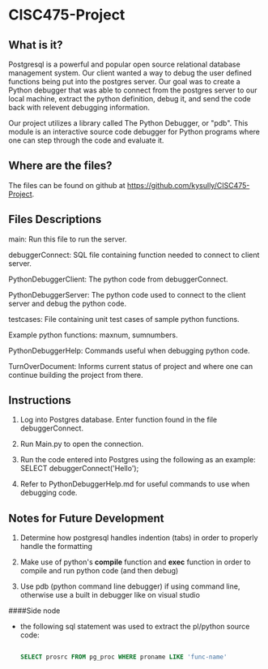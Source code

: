 # CISC475-Project

What is it?
-----------
Postgresql is a powerful and popular open source relational database management system. Our client wanted a way to debug the user defined functions being put into the postgres server. Our goal was to create a Python debugger that was able to connect from the postgres server to our local machine, extract the python definition, debug it, and send the code back with relevent debugging information.

Our project utilizes a library called The Python Debugger, or "pdb". This module is an interactive source code debugger for Python programs where one can step through the code and evaluate it.

Where are the files?
--------------------
The files can be found on github at https://github.com/kysully/CISC475-Project.

Files Descriptions
------------------
main: Run this file to run the server.

debuggerConnect: SQL file containing function needed to connect to client server.

PythonDebuggerClient: The python code from debuggerConnect.

PythonDebuggerServer: The python code used to connect to the client server and debug the python code.

testcases: File containing unit test cases of sample python functions.

Example python functions: maxnum, sumnumbers.

PythonDebuggerHelp: Commands useful when debugging python code.

TurnOverDocument: Informs current status of project and where one can continue building the project from there.

Instructions
------------
1) Log into Postgres database. Enter function found in the file debuggerConnect.

2) Run Main.py to open the connection.

3) Run the code entered into Postgres using the following as an example:
    SELECT debuggerConnect('Hello');

4) Refer to PythonDebuggerHelp.md for useful commands to use when debugging code.

Notes for Future Development
----------------------------
1) Determine how postgresql handles indention (tabs) in
   order to properly handle the formatting

2) Make use of python's **compile** function and **exec** function
   in order to compile and run python code (and then debug)

3) Use pdb (python command line debugger) if using command line,
   otherwise use a built in debugger like on visual studio

####Side node
- the following sql statement was used to extract the pl/python
  source code:
  ```sql
  
  SELECT prosrc FROM pg_proc WHERE proname LIKE 'func-name'
  ```